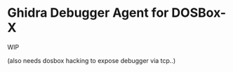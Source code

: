 # Ghidra Debugger Agent for DOSBox-X

WIP

(also needs dosbox hacking to expose debugger via tcp..)
 
